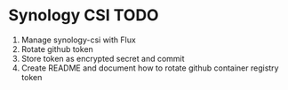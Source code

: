 # Synology CSI TODO

1. Manage synology-csi with Flux
2. Rotate github token
3. Store token as encrypted secret and commit
4. Create README and document how to rotate github container registry token